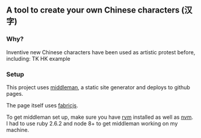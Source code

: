 ## A tool to create your own Chinese characters (汉字)


### Why?
Inventive new Chinese characters have been used as artistic protest before, including:
TK
HK example

### Setup

This project uses [middleman](https://middlemanapp.com/), a static site generator and deploys to github pages.

The page itself uses [fabricjs](http://fabricjs.com/).

To get middleman set up, make sure you have [rvm](https://rvm.io/) installed as well as [nvm](https://github.com/nvm-sh/nvm). I had to use ruby 2.6.2 and node 8+ to get middleman working on my machine.
